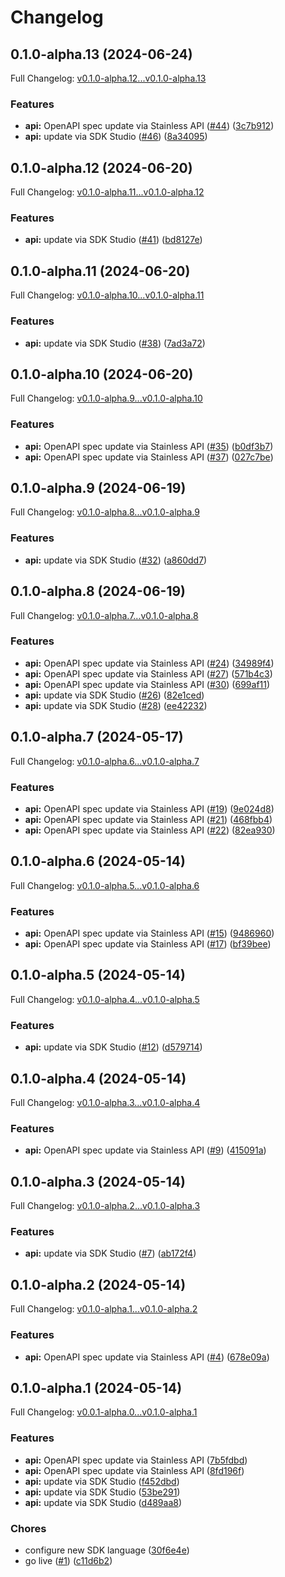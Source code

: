 # Changelog

## 0.1.0-alpha.13 (2024-06-24)

Full Changelog: [v0.1.0-alpha.12...v0.1.0-alpha.13](https://github.com/terminaldotshop/terminal-sdk-go/compare/v0.1.0-alpha.12...v0.1.0-alpha.13)

### Features

* **api:** OpenAPI spec update via Stainless API ([#44](https://github.com/terminaldotshop/terminal-sdk-go/issues/44)) ([3c7b912](https://github.com/terminaldotshop/terminal-sdk-go/commit/3c7b9128da078780bd59dffc89987082deef7c5a))
* **api:** update via SDK Studio ([#46](https://github.com/terminaldotshop/terminal-sdk-go/issues/46)) ([8a34095](https://github.com/terminaldotshop/terminal-sdk-go/commit/8a34095a0e7d34c9fa0e3a39743c8f999ce30573))

## 0.1.0-alpha.12 (2024-06-20)

Full Changelog: [v0.1.0-alpha.11...v0.1.0-alpha.12](https://github.com/terminaldotshop/terminal-sdk-go/compare/v0.1.0-alpha.11...v0.1.0-alpha.12)

### Features

* **api:** update via SDK Studio ([#41](https://github.com/terminaldotshop/terminal-sdk-go/issues/41)) ([bd8127e](https://github.com/terminaldotshop/terminal-sdk-go/commit/bd8127e1af062b98c71aa9709e336e49e8b8b677))

## 0.1.0-alpha.11 (2024-06-20)

Full Changelog: [v0.1.0-alpha.10...v0.1.0-alpha.11](https://github.com/terminaldotshop/terminal-sdk-go/compare/v0.1.0-alpha.10...v0.1.0-alpha.11)

### Features

* **api:** update via SDK Studio ([#38](https://github.com/terminaldotshop/terminal-sdk-go/issues/38)) ([7ad3a72](https://github.com/terminaldotshop/terminal-sdk-go/commit/7ad3a7223234fdc1d1fa1f481e8679e784901723))

## 0.1.0-alpha.10 (2024-06-20)

Full Changelog: [v0.1.0-alpha.9...v0.1.0-alpha.10](https://github.com/terminaldotshop/terminal-sdk-go/compare/v0.1.0-alpha.9...v0.1.0-alpha.10)

### Features

* **api:** OpenAPI spec update via Stainless API ([#35](https://github.com/terminaldotshop/terminal-sdk-go/issues/35)) ([b0df3b7](https://github.com/terminaldotshop/terminal-sdk-go/commit/b0df3b7afaa9cd58274c4a0d64fbdf9d91b6349d))
* **api:** OpenAPI spec update via Stainless API ([#37](https://github.com/terminaldotshop/terminal-sdk-go/issues/37)) ([027c7be](https://github.com/terminaldotshop/terminal-sdk-go/commit/027c7be77b5140d660f09e14c29e5c0f251ad5f3))

## 0.1.0-alpha.9 (2024-06-19)

Full Changelog: [v0.1.0-alpha.8...v0.1.0-alpha.9](https://github.com/terminaldotshop/terminal-sdk-go/compare/v0.1.0-alpha.8...v0.1.0-alpha.9)

### Features

* **api:** update via SDK Studio ([#32](https://github.com/terminaldotshop/terminal-sdk-go/issues/32)) ([a860dd7](https://github.com/terminaldotshop/terminal-sdk-go/commit/a860dd78eca0b56fa356258e58bb2a580a882961))

## 0.1.0-alpha.8 (2024-06-19)

Full Changelog: [v0.1.0-alpha.7...v0.1.0-alpha.8](https://github.com/terminaldotshop/terminal-sdk-go/compare/v0.1.0-alpha.7...v0.1.0-alpha.8)

### Features

* **api:** OpenAPI spec update via Stainless API ([#24](https://github.com/terminaldotshop/terminal-sdk-go/issues/24)) ([34989f4](https://github.com/terminaldotshop/terminal-sdk-go/commit/34989f42e35c7eccbe4d5206aebb3192e0188873))
* **api:** OpenAPI spec update via Stainless API ([#27](https://github.com/terminaldotshop/terminal-sdk-go/issues/27)) ([571b4c3](https://github.com/terminaldotshop/terminal-sdk-go/commit/571b4c37d3022558d9b34276f0ae54973e4676ee))
* **api:** OpenAPI spec update via Stainless API ([#30](https://github.com/terminaldotshop/terminal-sdk-go/issues/30)) ([699af11](https://github.com/terminaldotshop/terminal-sdk-go/commit/699af11583c87861c907c2c1ae42f6ffe1152a71))
* **api:** update via SDK Studio ([#26](https://github.com/terminaldotshop/terminal-sdk-go/issues/26)) ([82e1ced](https://github.com/terminaldotshop/terminal-sdk-go/commit/82e1cedeadbdd486b6649544e202a39863e9aa7f))
* **api:** update via SDK Studio ([#28](https://github.com/terminaldotshop/terminal-sdk-go/issues/28)) ([ee42232](https://github.com/terminaldotshop/terminal-sdk-go/commit/ee42232e1e3a0dc09ffba2649abfe0e1c295d579))

## 0.1.0-alpha.7 (2024-05-17)

Full Changelog: [v0.1.0-alpha.6...v0.1.0-alpha.7](https://github.com/terminaldotshop/terminal-sdk-go/compare/v0.1.0-alpha.6...v0.1.0-alpha.7)

### Features

* **api:** OpenAPI spec update via Stainless API ([#19](https://github.com/terminaldotshop/terminal-sdk-go/issues/19)) ([9e024d8](https://github.com/terminaldotshop/terminal-sdk-go/commit/9e024d8d485186dac83a0cfad26f3f90aca826d3))
* **api:** OpenAPI spec update via Stainless API ([#21](https://github.com/terminaldotshop/terminal-sdk-go/issues/21)) ([468fbb4](https://github.com/terminaldotshop/terminal-sdk-go/commit/468fbb4859d1e96570154800c4090c5d98f05cd3))
* **api:** OpenAPI spec update via Stainless API ([#22](https://github.com/terminaldotshop/terminal-sdk-go/issues/22)) ([82ea930](https://github.com/terminaldotshop/terminal-sdk-go/commit/82ea930255f72fdf15592730f1e0ea80a5201e1c))

## 0.1.0-alpha.6 (2024-05-14)

Full Changelog: [v0.1.0-alpha.5...v0.1.0-alpha.6](https://github.com/terminaldotshop/terminal-sdk-go/compare/v0.1.0-alpha.5...v0.1.0-alpha.6)

### Features

* **api:** OpenAPI spec update via Stainless API ([#15](https://github.com/terminaldotshop/terminal-sdk-go/issues/15)) ([9486960](https://github.com/terminaldotshop/terminal-sdk-go/commit/94869603fd510de3737f9ebd4d5554346f7ec5ca))
* **api:** OpenAPI spec update via Stainless API ([#17](https://github.com/terminaldotshop/terminal-sdk-go/issues/17)) ([bf39bee](https://github.com/terminaldotshop/terminal-sdk-go/commit/bf39beecdeb8030465e9778ce19755f2713b7b60))

## 0.1.0-alpha.5 (2024-05-14)

Full Changelog: [v0.1.0-alpha.4...v0.1.0-alpha.5](https://github.com/terminaldotshop/terminal-sdk-go/compare/v0.1.0-alpha.4...v0.1.0-alpha.5)

### Features

* **api:** update via SDK Studio ([#12](https://github.com/terminaldotshop/terminal-sdk-go/issues/12)) ([d579714](https://github.com/terminaldotshop/terminal-sdk-go/commit/d579714aa731435f37705fa733849ce44f1495d2))

## 0.1.0-alpha.4 (2024-05-14)

Full Changelog: [v0.1.0-alpha.3...v0.1.0-alpha.4](https://github.com/terminaldotshop/terminal-sdk-go/compare/v0.1.0-alpha.3...v0.1.0-alpha.4)

### Features

* **api:** OpenAPI spec update via Stainless API ([#9](https://github.com/terminaldotshop/terminal-sdk-go/issues/9)) ([415091a](https://github.com/terminaldotshop/terminal-sdk-go/commit/415091a348a82b66cea976a7b55f745f398efd55))

## 0.1.0-alpha.3 (2024-05-14)

Full Changelog: [v0.1.0-alpha.2...v0.1.0-alpha.3](https://github.com/terminaldotshop/terminal-sdk-go/compare/v0.1.0-alpha.2...v0.1.0-alpha.3)

### Features

* **api:** update via SDK Studio ([#7](https://github.com/terminaldotshop/terminal-sdk-go/issues/7)) ([ab172f4](https://github.com/terminaldotshop/terminal-sdk-go/commit/ab172f4711d98d02ea12313f7c3ec695ed4acfa6))

## 0.1.0-alpha.2 (2024-05-14)

Full Changelog: [v0.1.0-alpha.1...v0.1.0-alpha.2](https://github.com/terminaldotshop/terminal-sdk-go/compare/v0.1.0-alpha.1...v0.1.0-alpha.2)

### Features

* **api:** OpenAPI spec update via Stainless API ([#4](https://github.com/terminaldotshop/terminal-sdk-go/issues/4)) ([678e09a](https://github.com/terminaldotshop/terminal-sdk-go/commit/678e09ae72cdab6465f4bcc6ca38598c8f0938e2))

## 0.1.0-alpha.1 (2024-05-14)

Full Changelog: [v0.0.1-alpha.0...v0.1.0-alpha.1](https://github.com/terminaldotshop/terminal-sdk-go/compare/v0.0.1-alpha.0...v0.1.0-alpha.1)

### Features

* **api:** OpenAPI spec update via Stainless API ([7b5fdbd](https://github.com/terminaldotshop/terminal-sdk-go/commit/7b5fdbd35e1d5aaab4ce706cfdfd1b483331f101))
* **api:** OpenAPI spec update via Stainless API ([8fd196f](https://github.com/terminaldotshop/terminal-sdk-go/commit/8fd196f1aadd962aff4e88dda762309c46cc004d))
* **api:** update via SDK Studio ([f452dbd](https://github.com/terminaldotshop/terminal-sdk-go/commit/f452dbdcbf852fbe98213129527f66b7d42228ec))
* **api:** update via SDK Studio ([53be291](https://github.com/terminaldotshop/terminal-sdk-go/commit/53be291b06735b37bcf03e68f257440a8077bc62))
* **api:** update via SDK Studio ([d489aa8](https://github.com/terminaldotshop/terminal-sdk-go/commit/d489aa8f73bc794c2189d50d7d25aa921ccfd257))


### Chores

* configure new SDK language ([30f6e4e](https://github.com/terminaldotshop/terminal-sdk-go/commit/30f6e4e1e3862939c3d89ae456b39874b20eb603))
* go live ([#1](https://github.com/terminaldotshop/terminal-sdk-go/issues/1)) ([c11d6b2](https://github.com/terminaldotshop/terminal-sdk-go/commit/c11d6b2d3799c5db544e69b9dda8a376ec2947b1))
